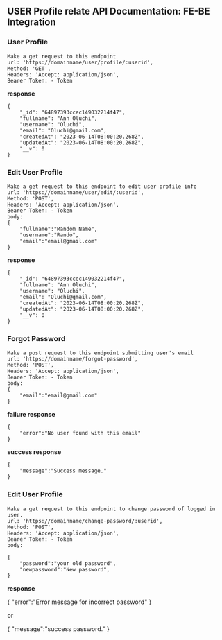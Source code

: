 ## USER Profile relate API Documentation: FE-BE Integration

### User Profile 

    Make a get request to this endpoint
    url: 'https://domainname/user/profile/:userid',
    Method: 'GET',
    Headers: 'Accept: application/json',
    Bearer Token: - Token
**response**  

    {
        "_id": "64897393ccec149032214f47",
        "fullname": "Ann Oluchi",
        "username": "Oluchi",
        "email": "Oluchi@gmail.com",
        "createdAt": "2023-06-14T08:00:20.268Z",
        "updatedAt": "2023-06-14T08:00:20.268Z",
        "__v": 0
    }  





### Edit User Profile 

    Make a get request to this endpoint to edit user profile info
    url: 'https://domainname/user/edit/:userid',
    Method: 'POST',
    Headers: 'Accept: application/json',
    Bearer Token: - Token
    body:
    {
        "fullname":"Random Name",
        "username":"Rando",
        "email":"email@gmail.com"
    }  


**response**   

    {
        "_id": "64897393ccec149032214f47",
        "fullname": "Ann Oluchi",
        "username": "Oluchi",
        "email": "Oluchi@gmail.com",
        "createdAt": "2023-06-14T08:00:20.268Z",
        "updatedAt": "2023-06-14T08:00:20.268Z",
        "__v": 0
    }  





### Forgot Password

    Make a post request to this endpoint submitting user's email
    url: 'https://domainname/forgot-password',
    Method: 'POST',
    Headers: 'Accept: application/json',
    Bearer Token: - Token
    body:
    {
        "email":"email@gmail.com"
    }

**failure response**   

    {
        "error":"No user found with this email"
    }  


**success response**   

    {
        "message":"Success message."
    }  






### Edit User Profile 

    Make a get request to this endpoint to change password of logged in user.
    url: 'https://domainname/change-password/:userid',
    Method: 'POST',
    Headers: 'Accept: application/json',
    Bearer Token: - Token
    body:

    {
        "password":"your old password",
        "newpassword":"New password",
    }  



**response**   

  {
    "error":"Error message for incorrect password"
  }  

  or 

  {
    "message":"success password."
  }  


